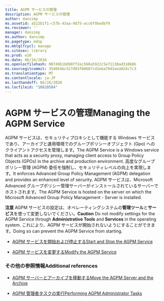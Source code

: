 ```yaml
---
title: AGPM サービスの管理
description: AGPM サービスの管理
author: dansimp
ms.assetid: a522b1f1-c57b-43aa-9d75-acc6f9bedbf9
ms.reviewer: ''
manager: dansimp
ms.author: dansimp
ms.pagetype: mdop
ms.mktglfcycl: manage
ms.sitesec: library
ms.prod: w10
ms.date: 06/16/2016
ms.openlocfilehash: 08749b1b698ff2ec560a5922c5e71138ad31068b
ms.sourcegitcommit: 354664bc527d93f80687cd2eba70d1eea024c7c3
ms.translationtype: MT
ms.contentlocale: ja-JP
ms.lasthandoff: 06/26/2020
ms.locfileid: "10820584"
---
```

# <span data-ttu-id="df97d-103">AGPM サービスの管理</span><span class="sxs-lookup"><span data-stu-id="df97d-103">Managing the AGPM Service</span></span>


<span data-ttu-id="df97d-104">AGPM サービスは、セキュリティプロキシとして機能する Windows サービスであり、アーカイブと運用環境でのグループポリシーオブジェクト (Gpo) へのクライアントアクセスを管理します。</span><span class="sxs-lookup"><span data-stu-id="df97d-104">The AGPM Service is a Windows service that acts as a security proxy, managing client access to Group Policy Objects (GPOs) in the archive and production environment.</span></span> <span data-ttu-id="df97d-105">高度なグループポリシー管理 (AGPM) 委任を強制し、セキュリティレベルの向上を実現します。</span><span class="sxs-lookup"><span data-stu-id="df97d-105">It enforces Advanced Group Policy Management (AGPM) delegation and provides an enhanced level of security.</span></span> <span data-ttu-id="df97d-106">AGPM サービスは、Microsoft Advanced グループポリシー管理サーバーがインストールされているサーバーでホストされます。</span><span class="sxs-lookup"><span data-stu-id="df97d-106">The AGPM Service is hosted on the server on which the Microsoft Advanced Group Policy Management - Server is installed.</span></span>

<span data-ttu-id="df97d-107">**注意** AGPM サービスの設定は、オペレーティングシステムの**管理ツール**と**サービス**を使って変更しないでください。</span><span class="sxs-lookup"><span data-stu-id="df97d-107">**Caution** Do not modify settings for the AGPM Service through **Administrative Tools** and **Services** in the operating system.</span></span> <span data-ttu-id="df97d-108">これにより、AGPM サービスが開始されないようにすることができます。</span><span class="sxs-lookup"><span data-stu-id="df97d-108">Doing so can prevent the AGPM Service from starting.</span></span>

 

-   [<span data-ttu-id="df97d-109">AGPM サービスを開始および停止する</span><span class="sxs-lookup"><span data-stu-id="df97d-109">Start and Stop the AGPM Service</span></span>](start-and-stop-the-agpm-service-agpm30ops.md)

-   [<span data-ttu-id="df97d-110">AGPM サービスを変更する</span><span class="sxs-lookup"><span data-stu-id="df97d-110">Modify the AGPM Service</span></span>](modify-the-agpm-service-agpm30ops.md)

### <span data-ttu-id="df97d-111">その他の参照情報</span><span class="sxs-lookup"><span data-stu-id="df97d-111">Additional references</span></span>

-   [<span data-ttu-id="df97d-112">AGPM サーバーとアーカイブを移動する</span><span class="sxs-lookup"><span data-stu-id="df97d-112">Move the AGPM Server and the Archive</span></span>](move-the-agpm-server-and-the-archive.md)

-   [<span data-ttu-id="df97d-113">AGPM 管理者タスクの実行</span><span class="sxs-lookup"><span data-stu-id="df97d-113">Performing AGPM Administrator Tasks</span></span>](performing-agpm-administrator-tasks-agpm30ops.md)

 

 





